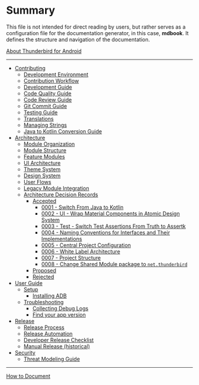 # Summary

This file is not intended for direct reading by users, but rather serves as a configuration file for the documentation
generator, in this case, **mdbook**. It defines the structure and navigation of the documentation.

[About Thunderbird for Android](about.md)

---

- [Contributing](CONTRIBUTING.md)
  - [Development Environment](contributing/development-environment.md)
  - [Contribution Workflow](contributing/contribution-workflow.md)
  - [Development Guide](contributing/development-guide.md)
  - [Code Quality Guide](contributing/code-quality-guide.md)
  - [Code Review Guide](contributing/code-review-guide.md)
  - [Git Commit Guide](contributing/git-commit-guide.md)
  - [Testing Guide](contributing/testing-guide.md)
  - [Translations](contributing/translations.md)
  - [Managing Strings](contributing/managing-strings.md)
  - [Java to Kotlin Conversion Guide](contributing/java-to-kotlin-conversion-guide.md)
- [Architecture](architecture/README.md)
  - [Module Organization](architecture/module-organization.md)
  - [Module Structure](architecture/module-structure.md)
  - [Feature Modules](architecture/feature-modules.md)
  - [UI Architecture](architecture/ui-architecture.md)
  - [Theme System](architecture/theme-system.md)
  - [Design System](architecture/design-system.md)
  - [User Flows](architecture/user-flows.md)
  - [Legacy Module Integration](architecture/legacy-module-integration.md)
  - [Architecture Decision Records](architecture/adr/README.md)
    - [Accepted]()
      - [0001 - Switch From Java to Kotlin](architecture/adr/0001-switch-from-java-to-kotlin.md)
      - [0002 - UI - Wrap Material Components in Atomic Design System](architecture/adr/0002-ui-wrap-material-components-in-atomic-design-system.md)
      - [0003 - Test - Switch Test Assertions From Truth to Assertk](architecture/adr/0003-switch-test-assertions-from-truth-to-assertk.md)
      - [0004 - Naming Conventions for Interfaces and Their Implementations](architecture/adr/0004-naming-conventions-for-interfaces-and-their-implementations.md)
      - [0005 - Central Project Configuration](architecture/adr/0005-central-project-configuration.md)
      - [0006 - White Label Architecture](architecture/adr/0006-white-label-architecture.md)
      - [0007 - Project Structure](architecture/adr/0007-project-structure.md)
      - [0008 - Change Shared Module package to `net.thunderbird`](architecture/adr/0008-change-shared-modules-package-name.md)
    - [Proposed]()
    - [Rejected]()
- [User Guide]()
  - [Setup]()
    - [Installing ADB](user-guide/setup/installing-adb.md)
  - [Troubleshooting]()
    - [Collecting Debug Logs](user-guide/troubleshooting/collecting-debug-logs.md)
    - [Find your app version](user-guide/troubleshooting/find-your-app-version.md)
- [Release]()
  - [Release Process](release/RELEASE.md)
  - [Release Automation](release/AUTOMATION.md)
  - [Developer Release Checklist](release/developer-checklist.md)
  - [Manual Release (historical)](release/HISTORICAL_RELEASE.md)
- [Security]()
  - [Threat Modeling Guide](security/threat-modeling-guide.md)

---

[How to Document](HOW-TO-DOCUMENT.md)
